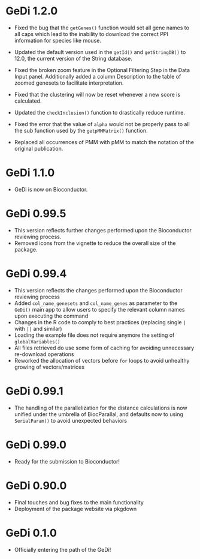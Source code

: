 # GeDi 1.2.0

* Fixed the bug that the `getGenes()` function would set all gene names to all 
  caps which lead to the inability to download the correct PPI information for 
  species like mouse.
  
* Updated the default version used in the `getId()` and `getStringDB()` to 12.0, 
  the current version of the String database.
  
* Fixed the broken zoom feature in the Optional Filtering Step in the Data Input
  panel. Additionally added a column Description to the table of zoomed genesets
  to facilitate interpretation.
  
* Fixed that the clustering will now be reset whenever a new score is calculated.

* Updated the `checkInclusion()` function to drastically reduce runtime.

* Fixed the error that the value of `alpha` would not be properly pass to all the
  sub function used by the `getpMMMatrix()` function.
  
* Replaced all occurrences of PMM with pMM to match the notation of the original
  publication. 

# GeDi 1.1.0

* GeDi is now on Bioconductor.

# GeDi 0.99.5

* This version reflects further changes performed upon the Bioconductor reviewing process.
* Removed icons from the vignette to reduce the overall size of the package. 

# GeDi 0.99.4

* This version reflects the changes performed upon the Bioconductor reviewing process
* Added `col_name_genesets` and `col_name_genes` as parameter to the `GeDi()` main app to allow users to specify the relevant column names upon executing the command
* Changes in the R code to comply to best practices (replacing single `|` with `||` and similar)
* Loading the example file does not require anymore the setting of `globalVariables()`
* All files retrieved do use some form of caching for avoiding unnecessary re-download operations
* Reworked the allocation of vectors before `for` loops to avoid unhealthy growing of vectors/matrices

# GeDi 0.99.1

* The handling of the parallelization for the distance calculations is now unified
under the umbrella of BiocParallal, and defaults now to using `SerialParam()` to
avoid unexpected behaviors

# GeDi 0.99.0

* Ready for the submission to Bioconductor!

# GeDi 0.90.0

* Final touches and bug fixes to the main functionality
* Deployment of the package website via pkgdown

# GeDi 0.1.0

* Officially entering the path of the GeDi!


